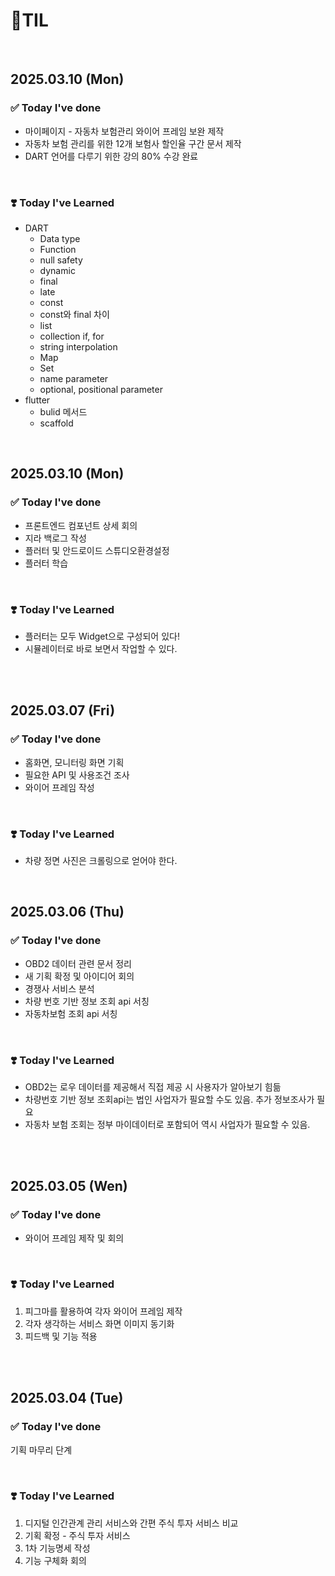 # 📝TIL

<br>

## 2025.03.10 (Mon)

### ✅ Today I've done

- 마이페이지 - 자동차 보험관리 와이어 프레임 보완 제작
- 자동차 보험 관리를 위한 12개 보험사 할인율 구간 문서 제작
- DART 언어를 다루기 위한 강의 80% 수강 완료

<br>

### ❣️ Today I've Learned

- DART
    - Data type
    - Function
    - null safety
    - dynamic
    - final
    - late
    - const
    - const와 final 차이
    - list
    - collection if, for
    - string interpolation
    - Map
    - Set
    - name parameter
    - optional, positional parameter
- flutter
    - bulid 메서드
    - scaffold

<br>

## 2025.03.10 (Mon)

### ✅ Today I've done

- 프론트엔드 컴포넌트 상세 회의
- 지라 백로그 작성
- 플러터 및 안드로이드 스튜디오환경설정
- 플러터 학습

<br>

### ❣️ Today I've Learned

- 플러터는 모두 Widget으로 구성되어 있다!
- 시뮬레이터로 바로 보면서 작업할 수 있다.

<br><br>

## 2025.03.07 (Fri)

### ✅ Today I've done

- 홈화면, 모니터링 화면 기획
- 필요한 API 및 사용조건 조사
- 와이어 프레임 작성

<br>

### ❣️ Today I've Learned

- 차량 정면 사진은 크롤링으로 얻어야 한다.

<br>

## 2025.03.06 (Thu)

### ✅ Today I've done

- OBD2 데이터 관련 문서 정리
- 새 기획 확정 및 아이디어 회의
- 경쟁사 서비스 분석
- 차량 번호 기반 정보 조회 api 서칭
- 자동차보험 조회 api 서칭

<br>

### ❣️ Today I've Learned

- OBD2는 로우 데이터를 제공해서 직접 제공 시 사용자가 알아보기 힘듦
- 차량번호 기반 정보 조회api는 법인 사업자가 필요할 수도 있음. 추가 정보조사가 필요
- 자동차 보험 조회는 정부 마이데이터로 포함되어 역시 사업자가 필요할 수 있음.

<br>

<br>

## 2025.03.05 (Wen)

### ✅ Today I've done

-  와이어 프레임 제작 및 회의

<br>

### ❣️ Today I've Learned

1. 피그마를 활용하여 각자 와이어 프레임 제작
2. 각자 생각하는 서비스 화면 이미지 동기화
3. 피드백 및 기능 적용

<br>

<br>

## 2025.03.04 (Tue)

### ✅ Today I've done
기획 마무리 단계


<br>

### ❣️ Today I've Learned

1. 디지털 인간관계 관리 서비스와 간편 주식 투자 서비스 비교
2. 기획 확정 - 주식 투자 서비스
3. 1차 기능명세 작성
4. 기능 구체화 회의

<br>
<br>
